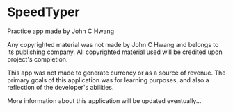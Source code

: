 # SpeedTyper

Practice app made by John C Hwang

Any copyrighted material was not made by John C Hwang and belongs to its publishing company. 
All copyrighted material used will be credited upon project's completion.

This app was not made to generate currency or as a source of revenue. The primary goals of this application was for learning purposes,
and also a reflection of the developer's abilities.


More information about this application will be updated eventually...

